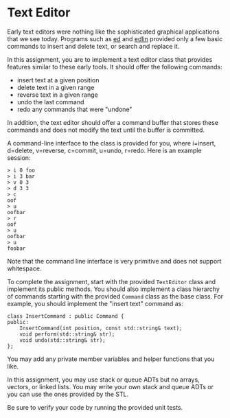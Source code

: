 # Text Editor

Early text editors were nothing like the sophisticated graphical applications that we see today. Programs such as [ed](https://en.wikipedia.org/wiki/Ed_(text_editor)) and [edlin](https://en.wikipedia.org/wiki/Edlin) provided only a few basic commands to insert and delete text, or search and replace it.

In this assignment, you are to implement a text editor class that provides features similar to these early tools. It should offer the following commands:

* insert text at a given position
* delete text in a given range
* reverse text in a given range
* undo the last command
* redo any commands that were "undone"

In addition, the text editor should offer a command buffer that stores these commands and does not modify the text until the buffer is committed.

A command-line interface to the class is provided for you, where i=insert, d=delete, v=reverse, c=commit, u=undo, r=redo. Here is an example session:

    > i 0 foo
    > i 3 bar
    > v 0 3
    > d 3 3
    > c
    oof
    > u
    oofbar
    > r
    oof
    > u
    oofbar
    > u
    foobar

Note that the command line interface is very primitive and does not support whitespace.

To complete the assignment, start with the provided `TextEditor` class and implement its public methods. You should also implement a class hierarchy of commands starting with the provided `Command` class as the base class. For example, you should implement the "insert text" command as:

    class InsertCommand : public Command {
    public:
        InsertCommand(int position, const std::string& text);
        void perform(std::string& str);
        void undo(std::string& str);
    };

You may add any private member variables and helper functions that you like.

In this assignment, you may use stack or queue ADTs but no arrays, vectors, or linked lists. You may write your own stack and queue ADTs or you can use the ones provided by the STL.

Be sure to verify your code by running the provided unit tests.
